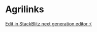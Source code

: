 # Agrilinks

[Edit in StackBlitz next generation editor ⚡️](https://stackblitz.com/~/github.com/AstroGit12/Agrilinks)